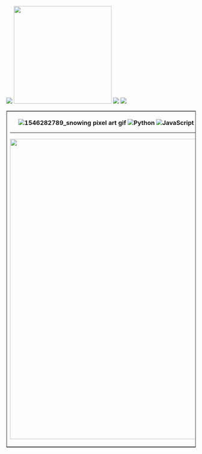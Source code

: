 ![](https://github-readme-stats.vercel.app/api?username=Vlad-majep&theme=radical&hide_border=true&include_all_commits=false&count_private=true)
<img src="https://github.com/marse11e/marse11e/assets/101027445/64918b45-7231-4d37-8740-7634bc335730" width="260px">
![](https://github-readme-streak-stats.herokuapp.com/?user=Vlad-majep&theme=radical&hide_border=true)
![](https://github-readme-stats.vercel.app/api/top-langs/?username=Vlad-majep&theme=radical&hide_border=true&include_all_commits=false&count_private=true&layout=compact)<br>

</div>
<table border="1">
<th>
  

![1546282789_snowing pixel art gif](https://github.com/marse11e/marse11e/assets/101027445/bdfeef5f-8e7e-4433-bc1d-7bc03c227908)
![Python](https://img.shields.io/badge/python-3670A0?style=for-the-badge&logo=python&logoColor=ffdd54) ![JavaScript](https://img.shields.io/badge/javascript-%23323330.svg?style=for-the-badge&logo=javascript&logoColor=%23F7DF1E) ![CSS3](https://img.shields.io/badge/css3-%231572B6.svg?style=for-the-badge&logo=css3&logoColor=white) ![HTML5](https://img.shields.io/badge/html5-%23E34F26.svg?style=for-the-badge&logo=html5&logoColor=white) ![SQLite](https://img.shields.io/badge/sqlite-%2307405e.svg?style=for-the-badge&logo=sqlite&logoColor=white) ![Docker](https://img.shields.io/badge/docker-%230db7ed.svg?style=for-the-badge&logo=docker&logoColor=white)<hr>
<img src="https://github-profile-trophy.vercel.app/?username=Vlad-majep&theme=darkhub&no-frame=true&no-bg=false&margin-w=4" width="800px">
</th>
</table>
